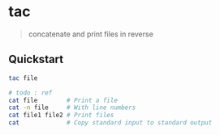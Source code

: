 # tac

> concatenate and print files in reverse

## Quickstart

```bash
tac file

# todo : ref
cat file        # Print a file
cat -n file     # With line numbers
cat file1 file2 # Print files
cat             # Copy standard input to standard output
```
